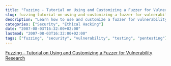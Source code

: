 ```yaml
---
title: "Fuzzing - Tutorial on Using and Customizing a Fuzzer for Vulnerability Research"
slug: fuzzing-tutorial-on-using-and-customizing-a-fuzzer-for-vulnerability-research/
description: "Learn how to use and customize a fuzzer for vulnerability research"
categories: ["Security", "Ethical Hacking"]
date: "2007-08-03T16:32:00+02:00"
lastmod: "2007-08-03T16:32:00+02:00"
tags: ["fuzzing", "security", "vulnerability", "testing", "pentesting"]
---
```


[Fuzzing - Tutorial on Using and Customizing a Fuzzer for Vulnerability Research](../../../static/pdf/fuzzing_fr.pdf)
